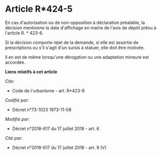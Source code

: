 # Article R*424-5

En cas d'autorisation ou de non-opposition à déclaration préalable, la décision mentionne la date d'affichage en mairie de
l'avis de dépôt prévu à l'article R. * 423-6. 

Si la décision comporte rejet de la demande, si elle est assortie de prescriptions ou s'il s'agit d'un sursis à statuer, elle
doit être motivée. 

Il en est de même lorsqu'une dérogation ou une adaptation mineure est accordée.

**Liens relatifs à cet article**

_Cite_:

  - Code de l'urbanisme - art. R*423-6

_Codifié par_:

  - Décret n°73-1023 1973-11-08

_Modifié par_:

  - Décret n°2018-617 du 17 juillet 2018 - art. 6

_Cité par_:

  - Décret n°2018-617 du 17 juillet 2018 - art. 9 (V)

